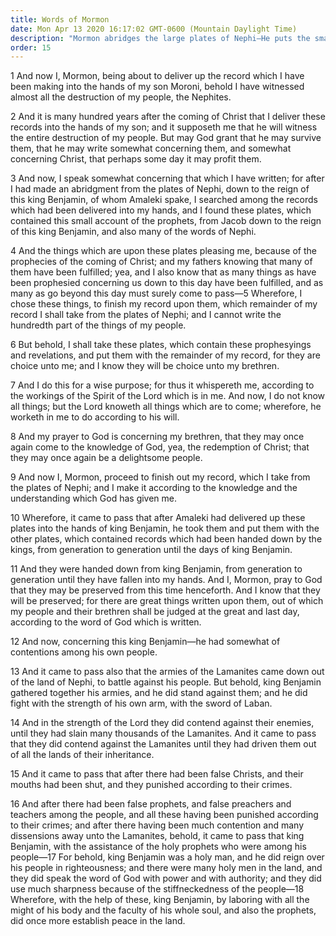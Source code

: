 ```yaml
---
title: Words of Mormon
date: Mon Apr 13 2020 16:17:02 GMT-0600 (Mountain Daylight Time)
description: "Mormon abridges the large plates of Nephi—He puts the small plates with the other plates—King Benjamin establishes peace in the land. About A.D. 385."
order: 15
---
```


1 And now I, Mormon, being about to deliver up the record which I have been making into the hands of my son Moroni, behold I have witnessed almost all the destruction of my people, the Nephites.

2 And it is many hundred years after the coming of Christ that I deliver these records into the hands of my son; and it supposeth me that he will witness the entire destruction of my people. But may God grant that he may survive them, that he may write somewhat concerning them, and somewhat concerning Christ, that perhaps some day it may profit them.

3 And now, I speak somewhat concerning that which I have written; for after I had made an abridgment from the plates of Nephi, down to the reign of this king Benjamin, of whom Amaleki spake, I searched among the records which had been delivered into my hands, and I found these plates, which contained this small account of the prophets, from Jacob down to the reign of this king Benjamin, and also many of the words of Nephi.

4 And the things which are upon these plates pleasing me, because of the prophecies of the coming of Christ; and my fathers knowing that many of them have been fulfilled; yea, and I also know that as many things as have been prophesied concerning us down to this day have been fulfilled, and as many as go beyond this day must surely come to pass—5 Wherefore, I chose these things, to finish my record upon them, which remainder of my record I shall take from the plates of Nephi; and I cannot write the hundredth part of the things of my people.

6 But behold, I shall take these plates, which contain these prophesyings and revelations, and put them with the remainder of my record, for they are choice unto me; and I know they will be choice unto my brethren.

7 And I do this for a wise purpose; for thus it whispereth me, according to the workings of the Spirit of the Lord which is in me. And now, I do not know all things; but the Lord knoweth all things which are to come; wherefore, he worketh in me to do according to his will.

8 And my prayer to God is concerning my brethren, that they may once again come to the knowledge of God, yea, the redemption of Christ; that they may once again be a delightsome people.

9 And now I, Mormon, proceed to finish out my record, which I take from the plates of Nephi; and I make it according to the knowledge and the understanding which God has given me.

10 Wherefore, it came to pass that after Amaleki had delivered up these plates into the hands of king Benjamin, he took them and put them with the other plates, which contained records which had been handed down by the kings, from generation to generation until the days of king Benjamin.

11 And they were handed down from king Benjamin, from generation to generation until they have fallen into my hands. And I, Mormon, pray to God that they may be preserved from this time henceforth. And I know that they will be preserved; for there are great things written upon them, out of which my people and their brethren shall be judged at the great and last day, according to the word of God which is written.

12 And now, concerning this king Benjamin—he had somewhat of contentions among his own people.

13 And it came to pass also that the armies of the Lamanites came down out of the land of Nephi, to battle against his people. But behold, king Benjamin gathered together his armies, and he did stand against them; and he did fight with the strength of his own arm, with the sword of Laban.

14 And in the strength of the Lord they did contend against their enemies, until they had slain many thousands of the Lamanites. And it came to pass that they did contend against the Lamanites until they had driven them out of all the lands of their inheritance.

15 And it came to pass that after there had been false Christs, and their mouths had been shut, and they punished according to their crimes.

16 And after there had been false prophets, and false preachers and teachers among the people, and all these having been punished according to their crimes; and after there having been much contention and many dissensions away unto the Lamanites, behold, it came to pass that king Benjamin, with the assistance of the holy prophets who were among his people—17 For behold, king Benjamin was a holy man, and he did reign over his people in righteousness; and there were many holy men in the land, and they did speak the word of God with power and with authority; and they did use much sharpness because of the stiffneckedness of the people—18 Wherefore, with the help of these, king Benjamin, by laboring with all the might of his body and the faculty of his whole soul, and also the prophets, did once more establish peace in the land.
